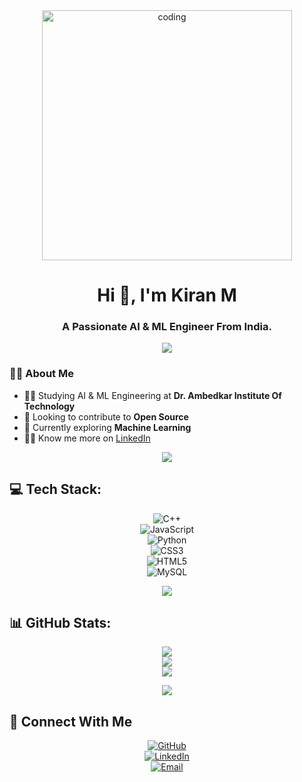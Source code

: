 <div align="center">
  <img width="400" src="https://cdn.dribbble.com/userupload/21779227/file/original-9d2425d7d74b2ae74b26721d1ced39ea.gif" alt="coding">
</div>

<h1 align="center">Hi 👋, I'm Kiran M</h1>
<h3 align="center">A Passionate AI & ML Engineer From India.</h3>

<!-- Animated Gradient Line -->
<div align="center">
  <img src="https://capsule-render.vercel.app/api?type=rect&height=5&color=gradient&section=header&animation=fadeIn&width=100%" />
</div>

### 🙋‍♂️ About Me  
- 👨‍🎓 Studying AI & ML Engineering at **Dr. Ambedkar Institute Of Technology**  
- 🔭 Looking to contribute to **Open Source**  
- 🌱 Currently exploring **Machine Learning**  
- 👩‍💻 Know me more on [LinkedIn](https://www.linkedin.com/in/kiran-m-ab5454333/)  

<!-- Animated Gradient Line -->
<div align="center">
  <img src="https://capsule-render.vercel.app/api?type=rect&height=5&color=gradient&section=header&animation=fadeIn&width=100%" />
</div>

## 💻 Tech Stack:  
<div align="center">
  
![C++](https://img.shields.io/badge/c++-%2300599C.svg?style=plastic&logo=c%2B%2B&logoColor=white)  
![JavaScript](https://img.shields.io/badge/javascript-%23323330.svg?style=plastic&logo=javascript&logoColor=%23F7DF1E)  
![Python](https://img.shields.io/badge/python-3670A0?style=plastic&logo=python&logoColor=ffdd54)  
![CSS3](https://img.shields.io/badge/css3-%231572B6.svg?style=plastic&logo=css3&logoColor=white)  
![HTML5](https://img.shields.io/badge/html5-%23E34F26.svg?style=plastic&logo=html5&logoColor=white)  
![MySQL](https://img.shields.io/badge/mysql-4479A1.svg?style=plastic&logo=mysql&logoColor=white)  
</div>

<!-- Animated Gradient Line -->
<div align="center">
  <img src="https://capsule-render.vercel.app/api?type=rect&height=5&color=gradient&section=header&animation=fadeIn&width=100%" />
</div>

## 📊 GitHub Stats:
<div align="center">
  
![](https://github-readme-stats.vercel.app/api?username=kiran05-stack&theme=ambient_gradient&hide_border=false&include_all_commits=true&count_private=true)  
![](https://github-readme-streak-stats.herokuapp.com/?user=kiran05-stack&theme=ambient_gradient&hide_border=false)  
![](https://github-readme-stats.vercel.app/api/top-langs/?username=kiran05-stack&theme=ambient_gradient&hide_border=false&include_all_commits=true&count_private=true&layout=compact)  

</div>

<!-- Animated Gradient Line -->
<div align="center">
  <img src="https://capsule-render.vercel.app/api?type=rect&height=5&color=gradient&section=header&animation=fadeIn&width=100%" />
</div>

## 👋 Connect With Me  
<div align="center">
  
[![GitHub](https://img.shields.io/badge/GitHub-100000?style=for-the-badge&logo=github&logoColor=white)](https://github.com/kiran05-stack)  
[![LinkedIn](https://img.shields.io/badge/LinkedIn-0077B5?style=for-the-badge&logo=linkedin&logoColor=white)](https://www.linkedin.com/in/kiran-m-ab5454333/)  
[![Email](https://img.shields.io/badge/Email-D14836?style=for-the-badge&logo=gmail&logoColor=white)](mailto:Kirank4989@gmail.com)  

</div>
